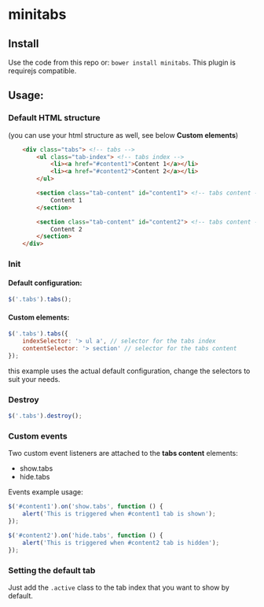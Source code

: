 # minitabs

## Install

Use the code from this repo or: ```bower install minitabs```. This plugin is requirejs compatible.

## Usage:

### Default HTML structure

(you can use your html structure as well, see below **Custom elements**)

```html
    <div class="tabs"> <!-- tabs -->
        <ul class="tab-index"> <!-- tabs index -->
            <li><a href="#content1">Content 1</a></li>
            <li><a href="#content2">Content 2</a></li>
        </ul>

        <section class="tab-content" id="content1"> <!-- tabs content -->
            Content 1
        </section>

        <section class="tab-content" id="content2"> <!-- tabs content -->
            Content 2
        </section>
    </div>
```

### Init

#### Default configuration:
```js
$('.tabs').tabs();
```

#### Custom elements:
```js
$('.tabs').tabs({
    indexSelector: '> ul a', // selector for the tabs index
    contentSelector: '> section' // selector for the tabs content
});
```
this example uses the actual default configuration, change the selectors to suit your needs.

### Destroy

```js
$('.tabs').destroy();
```

### Custom events
Two custom event listeners are attached to the __tabs content__ elements:

- show.tabs
- hide.tabs

Events example usage:

```js
$('#content1').on('show.tabs', function () {
    alert('This is triggered when #content1 tab is shown');
});

$('#content2').on('hide.tabs', function () {
    alert('This is triggered when #content2 tab is hidden');
});
```

### Setting the default tab

Just add the ```.active``` class to the tab index that you want to show by default.